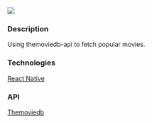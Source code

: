 ![](http://25.media.tumblr.com/tumblr_m58tyvNzVb1rwuq4jo1_500.gif)

### Description

Using themoviedb-api to fetch popular movies.

### Technologies

[React Native](https://facebook.github.io/react-native/)

### API

[Themoviedb](https://www.themoviedb.org/documentation/api)
